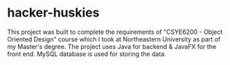 # hacker-huskies

This project was built to complete the requirements of "CSYE6200 - Object Oriented Design" course which I took at Northeastern University as part of my Master's degree. The project uses Java for backend & JavaFX for the front end. MySQL database is used for storing the data.
